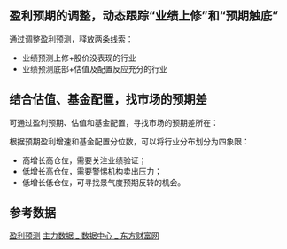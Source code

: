 ## 盈利预期的调整，动态跟踪“业绩上修”和“预期触底”

通过调整盈利预测，释放两条线索：

- 业绩预测上修+股价没表现的行业
- 业绩预测底部+估值及配置反应充分的行业

## 结合估值、基金配置，找市场的预期差

可通过盈利预期、估值和基金配置，寻找市场的预期差所在：

根据预期盈利增速和基金配置分位数，可以将行业分布划分为四象限：
- 高增长高仓位，需要关注业绩验证；
- 低增长高仓位，需要警惕机构卖出压力；
- 低增长低仓位，可寻找景气度预期反转的机会。

## 参考数据
[盈利预测](https://data.eastmoney.com/report/profitforecast.jshtml)
[主力数据 _ 数据中心 _ 东方财富网](https://data.eastmoney.com/zlsj/jj.html)
